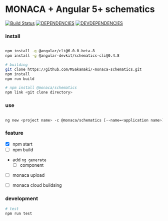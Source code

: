 # MONACA + Angular 5+ schematics 

[![Build Status](https://travis-ci.org/MSakamaki/-monaca-schematics.svg?branch=master)](https://travis-ci.org/MSakamaki/-monaca-schematics)
[![DEPENDENCIES](https://david-dm.org/MSakamaki/-monaca-schematics)](https://david-dm.org/MSakamaki/-monaca-schematics.svg)
[![DEVDEPENDENCIES](https://david-dm.org/MSakamaki/-monaca-schematics?type=dev)](https://david-dm.org/MSakamaki/-monaca-schematics.svg?type=dev)

### install

```sh

npm install -g @angular/cli@6.0.0-beta.8
npm install -g @angular-devkit/schematics-cli@0.4.8

# building
git clone https://github.com/MSakamaki/-monaca-schematics.git
npm install
npm run build

# npm install @monaca/schematics
npm link <git clone directory>

```

### use

```sh

ng new <project name> -c @monaca/schematics [--name=<application name>]

```

### feature

 + [x] npm start
 + [ ] npm build
 + add `ng generate`
   + [ ] component
 + [ ] monaca upload
 + [ ] monaca cloud buildsing


### development


```sh
# test
npm run test



```

